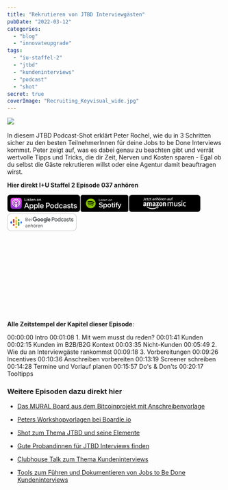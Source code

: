 ```yaml
---
title: "Rekrutieren von JTBD Interviewgästen"
pubDate: "2022-03-12"
categories:
  - "blog"
  - "innovateupgrade"
tags:
  - "iu-staffel-2"
  - "jtbd"
  - "kundeninterviews"
  - "podcast"
  - "shot"
secret: true
coverImage: "Recruiting_Keyvisual_wide.jpg"
---
```


![](images/Recruiting_Keyvisual_wide-1024x576.jpg)

In diesem JTBD Podcast-Shot erklärt Peter Rochel, wie du in 3 Schritten sicher zu den besten TeilnehmerInnen für deine Jobs to be Done Interviews kommst. Peter zeigt auf, was es dabei genau zu beachten gibt und verrät wertvolle Tipps und Tricks, die dir Zeit, Nerven und Kosten sparen - Egal ob du selbst die Gäste rekrutieren willst oder eine Agentur damit beauftragen wirst.

**Hier direkt I+U Staffel 2 Episode 037 anhören**

[![](images/listen-on-apple-podcast.png)](https://podcasts.apple.com/de/podcast/innovate-upgrade/id1354901024?i=1000532701922)[![](images/listen-on-spotify.png)](https://open.spotify.com/episode/6gCuLsOcwc301CwOq22rHs?si=CGXEazODQO2Rz6_w_2hn1Q)[![](images/ListenOn_AmazonMusic_button_Black_RGB_5X_DE-300x73.png)](https://music.amazon.de/podcasts/4838bd28-7b97-4912-80cb-de39a6c75654/episodes/f4716f13-8add-47d4-aca3-d8ffec15df59/innovate-upgrade-rekrutieren-von-jtbd-interviewg%C3%A4sten)[![jobs to be done podcast](images/DE_Google_Podcasts_Badge_8x-300x76.png)](https://podcasts.google.com/feed/aHR0cHM6Ly96dW04cnkucG9kY2FzdGVyLmRlL29iZXJ3YXNzZXIucnNz/episode/cG9kLThlMWNjYjNjZjFkNDI3Mjk5OTM0YjA3Njc?sa=X&ved=0CAUQkfYCahcKEwj4lsyljPj9AhUAAAAAHQAAAAAQAQ)

<iframe data-cookie-consent="marketing" data-cookieblock-src="https://embed.podcasts.apple.com/us/podcast/rekrutieren-von-jtbd-interviewg%C3%A4sten/id1354901024?i=1000553817519&amp;itsct=podcast_box_player&amp;itscg=30200&amp;ls=1&amp;theme=auto" height="175px" frameborder="0" sandbox="allow-forms allow-popups allow-same-origin allow-scripts allow-top-navigation-by-user-activation" allow="autoplay *; encrypted-media *;" style="width: 100%; max-width: 660px; overflow: hidden; border-radius: 10px; background-color: transparent;"></iframe>

**Alle Zeitstempel der Kapitel dieser Episode**:

00:00:00 Intro
00:01:08 1. Mit wem musst du reden?
00:01:41 Kunden
00:02:15 Kunden im B2B/B2G Kontext
00:03:35 Nicht-Kunden
00:05:49 2. Wie du an Interviewgäste rankommst
00:09:18 3. Vorbereitungen
00:09:26 Incentives
00:10:36 Anschreiben vorbereiten
00:13:19 Screener schreiben
00:14:28 Termine und Vorlauf planen
00:15:57 Do's & Don'ts
00:20:17 Tooltipps

### Weitere Episoden dazu direkt hier

- [Das MURAL Board aus dem Bitcoinprojekt mit Anschreibenvorlage](https://oberwasser-consulting.de/open-source-jtbd-research/)

- [Peters Workshopvorlagen bei Boardle.io](https://www.boardle.io/boards/jtbd-Hypothesis-Building)

- [Shot zum Thema JTBD und seine Elemente](https://oberwasser-consulting.de/der-job-to-be-done-jtbd/)

- [Gute Probandinnen für JTBD Interviews finden](https://oberwasser-consulting.de/gute-kandidaten-fuer-jtbd-interviews/)

- [Clubhouse Talk zum Thema Kundeninterviews](https://oberwasser-consulting.de/podcast043/)

- [Tools zum Führen und Dokumentieren von Jobs to Be Done Kundeninterviews](https://oberwasser-consulting.de/jtbd-tools/)
